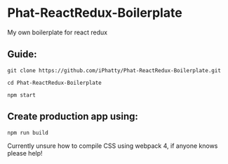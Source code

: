 # Phat-ReactRedux-Boilerplate
My own boilerplate for react redux

## Guide:
```
git clone https://github.com/iPhatty/Phat-ReactRedux-Boilerplate.git

cd Phat-ReactRedux-Boilerplate

npm start
```

## Create production app using:
```
npm run build
```

Currently unsure how to compile CSS using webpack 4, if anyone knows please help!
